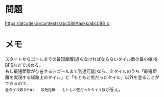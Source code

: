 # 問題

https://atcoder.jp/contests/abc088/tasks/abc088_d

# メモ

スタートからゴールまでの最短距離(通らなければならないタイル数の最小値)をBFSなどで求める。\
もし最短距離が存在する(=ゴールまで到達可能)なら、全タイルのうち「最短距離を実現する経路上のタイル」と「もともと黒だったタイル」以外を塗ることができるので、\
`全タイル数(H*W) - 最短距離 - もともと壁だったタイル数`が答え。
